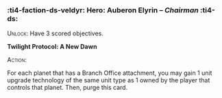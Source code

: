 ### :ti4-faction-ds-veldyr: **Hero**: Auberon Elyrin – _Chairman_ :ti4-ds:
<span style="font-variant:small-caps;">Unlock</span>: Have 3 scored objectives.

**Twilight Protocol: A New Dawn**

<span style="font-variant:small-caps;">Action</span>:

For each planet that has a Branch Office attachment, you may gain 1 unit upgrade technology of the same unit type as 1 owned by the player that controls that planet. Then, purge this card.
